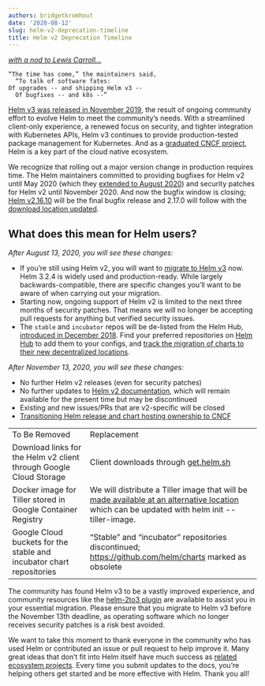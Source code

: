 ```yaml
---
authors: bridgetkromhout
date: '2020-08-12'
slug: helm-v2-deprecation-timeline
title: Helm v2 Deprecation Timeline
---
```




_[with a nod to Lewis Carroll...](https://www.jabberwocky.com/carroll/walrus.html)_

    “The time has come,” the maintainers said,
      “To talk of software fates:
    Of upgrades -- and shipping Helm v3 --
      Of bugfixes -- and k8s --”

[Helm v3 was released in November 2019](/blog/helm-3-released/), the result of ongoing community effort to evolve Helm to meet the community’s needs. With a streamlined client-only experience, a renewed focus on security, and tighter integration with Kubernetes APIs, Helm v3 continues to provide production-tested package management for Kubernetes. And as a [graduated CNCF project](/blog/celebrating-helms-cncf-graduation/), Helm is a key part of the cloud native ecosystem.
<!-- truncate -->

We recognize that rolling out a major version change in production requires time. The Helm maintainers committed to providing bugfixes for Helm v2 until May 2020 (which they [extended to August 2020](/blog/covid-19-extending-helm-v2-bug-fixes/)) and security patches for Helm v2 until November 2020. And now the bugfix window is closing; [Helm v2.16.10](https://github.com/helm/helm/releases/tag/v2.16.10) will be the final bugfix release and 2.17.0 will follow with the [download location updated](https://github.com/helm/helm/issues/8346).

## What does this mean for Helm users?

_After August 13, 2020, you will see these changes:_
- If you’re still using Helm v2, you will want to [migrate to Helm v3](/blog/migrate-from-helm-v2-to-helm-v3/) now. Helm 3.2.4 is widely used and production-ready. While largely backwards-compatible, there are specific changes you’ll want to be aware of when carrying out your migration.
- Starting now, ongoing support of Helm v2 is limited to the next three months of security patches. That means we will no longer be accepting pull requests for anything but verified security issues.
- The `stable` and `incubator` repos will be de-listed from the Helm Hub, [introduced in December 2018](/blog/intro-helm-hub/). Find your preferred repositories on [Helm Hub](https://hub.helm.sh) to add them to your configs, and [track the migration of charts to their new decentralized locations](https://github.com/helm/charts/issues/21103).


_After November 13, 2020, you will see these changes:_
- No further Helm v2 releases (even for security patches)
- No further updates to [Helm v2 documentation](https://v2.helm.sh/docs), which will remain available for the present time but may be discontinued
- Existing and new issues/PRs that are v2-specific will be closed
- [Transitioning Helm release and chart hosting ownership to CNCF](https://github.com/helm/community/issues/114)

| | |
| - | - |
| To Be Removed | Replacement |
| Download links for the Helm v2 client through Google Cloud Storage | Client downloads through [get.helm.sh](/blog/get-helm-sh/)|
| Docker image for Tiller stored in Google Container Registry | We will distribute a Tiller image that will be [made available at an alternative location](https://github.com/helm/helm/issues/8346) which can be updated with helm init --tiller-image. |
| Google Cloud buckets for the stable and incubator chart repositories | “Stable” and “incubator” repositories discontinued; https://github.com/helm/charts marked as obsolete |

The community has found Helm v3 to be a vastly improved experience, and community resources like the [helm-2to3 plugin](https://github.com/helm/helm-2to3) are available to assist you in your essential migration. Please ensure that you migrate to Helm v3 before the November 13th deadline, as operating software which no longer receives security patches is a risk best avoided.

We want to take this moment to thank everyone in the community who has used Helm or contributed an issue or pull request to help improve it. Many great ideas that don’t fit into Helm itself have much success as [related ecosystem projects](https://helm.sh/docs/community/related/). Every time you submit updates to the docs, you’re helping others get started and be more effective with Helm. Thank you all!

